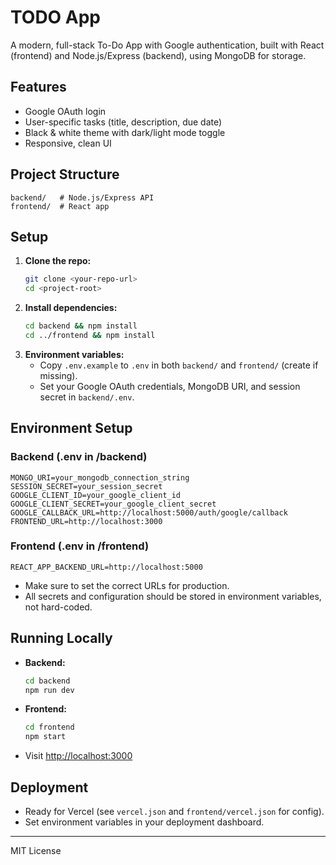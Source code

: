 # TODO App

A modern, full-stack To-Do App with Google authentication, built with React (frontend) and Node.js/Express (backend), using MongoDB for storage.

## Features
- Google OAuth login
- User-specific tasks (title, description, due date)
- Black & white theme with dark/light mode toggle
- Responsive, clean UI

## Project Structure
```
backend/   # Node.js/Express API
frontend/  # React app
```

## Setup
1. **Clone the repo:**
   ```sh
   git clone <your-repo-url>
   cd <project-root>
   ```
2. **Install dependencies:**
   ```sh
   cd backend && npm install
   cd ../frontend && npm install
   ```
3. **Environment variables:**
   - Copy `.env.example` to `.env` in both `backend/` and `frontend/` (create if missing).
   - Set your Google OAuth credentials, MongoDB URI, and session secret in `backend/.env`.

## Environment Setup

### Backend (.env in /backend)
```
MONGO_URI=your_mongodb_connection_string
SESSION_SECRET=your_session_secret
GOOGLE_CLIENT_ID=your_google_client_id
GOOGLE_CLIENT_SECRET=your_google_client_secret
GOOGLE_CALLBACK_URL=http://localhost:5000/auth/google/callback
FRONTEND_URL=http://localhost:3000
```

### Frontend (.env in /frontend)
```
REACT_APP_BACKEND_URL=http://localhost:5000
```

- Make sure to set the correct URLs for production.
- All secrets and configuration should be stored in environment variables, not hard-coded.

## Running Locally
- **Backend:**
  ```sh
  cd backend
  npm run dev
  ```
- **Frontend:**
  ```sh
  cd frontend
  npm start
  ```
- Visit [http://localhost:3000](http://localhost:3000)

## Deployment
- Ready for Vercel (see `vercel.json` and `frontend/vercel.json` for config).
- Set environment variables in your deployment dashboard.

---
MIT License 